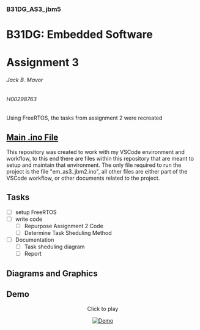 ### B31DG_AS3_jbm5
# B31DG: Embedded Software
# Assignment 3
###### Jack B. Mavor
###### H00298763
 Using FreeRTOS, the tasks from assignment 2 were recreated

## [Main .ino File](emb_as3_jbm5/emb_as3_jbm5.ino)
This repository was created to work with my VSCode environment and workflow, to this end there are files within this repository that are meant to setup and maintain that environment. The only file required to run the project is the file "em_as3_jbm2.ino", all other files are either part of the VSCode workflow, or other documents related to the project.

## Tasks
- [ ] setup FreeRTOS
- [ ] write code
    - [ ] Repurpose Assignment 2 Code 
    - [ ] Determine Task Sheduling Method
- [ ] Documentation
    - [ ] Task sheduling diagram
    - [ ] Report

## Diagrams and Graphics

## Demo
<p align="center">Click to play</p>
<div align="center">
  <a href="https://www.youtube.com/watch?v=r-GF549qqkU"><img src="https://img.youtube.com/vi/r-GF549qqkU/0.jpg" alt="Demo"></a>
</div>
